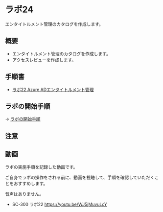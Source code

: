 # ラボ24

エンタイトルメント管理のカタログを作成します。

## 概要

- エンタイトルメント管理のカタログを作成します。
- アクセスレビューを作成します。

## 手順書

- [ラボ22 Azure ADエンタイトルメント管理](https://github.com/MicrosoftLearning/SC-300-Identity-and-Access-Administrator.JA-JP/blob/main/Instructions/Labs/Lab_22_CreateAndManageACatalogOfResourcesInAADEntitlementManagement.md)

## ラボの開始手順

→ [ラボの開始手順](lab00.md)

## 注意

## 動画

ラボの実施手順を記録した動画です。

ご自身でラボの操作をされる前に、動画を視聴して、手順を確認していただくことをおすすめします。

音声はありません。

- SC-300 ラボ22 https://youtu.be/WJ5jMuvuLcY

